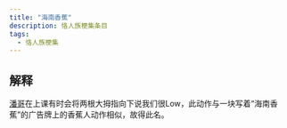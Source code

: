 ```yaml
---
title: "海南香蕉"
description: 恪人族梗集条目
tags:
  - 恪人族梗集
---
```


## 解释

[潘哥](./潘哥)在上课有时会将两根大拇指向下说我们很Low，此动作与一块写着“海南香蕉”的广告牌上的香蕉人动作相似，故得此名。